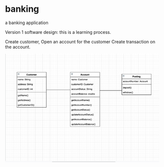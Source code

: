 # banking
a banking application

Version 1 software design: this is a learning process.

Create customer, Open an account for the customer
Create transaction on the account.

![img_1.png](img_1.png)
